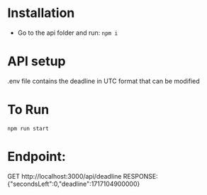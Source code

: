 # Installation
- Go to the api folder and run:
```npm i``` 

# API setup
.env file contains the deadline in UTC format that can be modified

# To Run
```npm run start```

# Endpoint:
GET http://localhost:3000/api/deadline
RESPONSE: {"secondsLeft":0,"deadline":1717104900000}